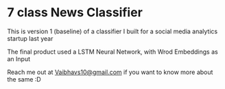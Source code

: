 # 7 class News Classifier

This is version 1 (baseline) of a classifier I built for a social media analytics startup last year

The final product used a LSTM Neural Network, with Wrod Embeddings as an Input

Reach me out at Vaibhavs10@gmail.com if you want to know more about the same :D
